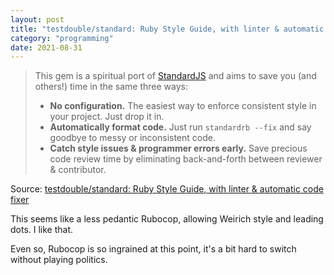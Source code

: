 ```yaml
---
layout: post
title: "testdouble/standard: Ruby Style Guide, with linter & automatic code fixer"
category: "programming"
date: 2021-08-31
---
```


> This gem is a spiritual port of [StandardJS](https://standardjs.com) and aims
> to save you (and others!) time in the same three ways:
> 
> * **No configuration.** The easiest way to enforce consistent style in your project. Just drop it in.
> * **Automatically format code.** Just run `standardrb --fix` and say goodbye to messy or inconsistent code.
> * **Catch style issues & programmer errors early.** Save precious code review time by eliminating back-and-forth between reviewer & contributor.

Source: [testdouble/standard:  Ruby Style Guide, with linter & automatic code fixer](https://github.com/testdouble/standard)

This seems like a less pedantic Rubocop, allowing Weirich style and leading dots.  I like that.

Even so, Rubocop is so ingrained at this point, it's a bit hard to switch without playing politics.
